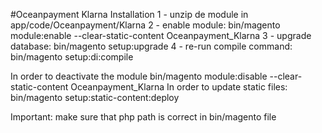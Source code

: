 #Oceanpayment Klarna
Installation
1 - unzip de module in app/code/Oceanpayment/Klarna
2 - enable module: bin/magento module:enable --clear-static-content Oceanpayment_Klarna
3 - upgrade database: bin/magento setup:upgrade
4 - re-run compile command: bin/magento setup:di:compile

In order to deactivate the module bin/magento module:disable --clear-static-content Oceanpayment_Klarna
In order to update static files: bin/magento setup:static-content:deploy

Important: make sure that php path is correct in bin/magento file
